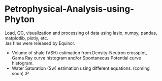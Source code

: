 # Petrophysical-Analysis-using-Phyton
Load, QC, visualization and processing of data using lasio, numpy, pandas, matplotlib, plotly, etc.<br>
.las files were released by Equinor. 

- Volume of shale (VSH) estimation from Density-Neutron crossplot, Gama Ray curve histogram and/or Spontaneous Potential curve histogram.
- Water Saturation (Sw) estimation using different equations. (coming soon) :P
